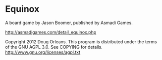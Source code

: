 Equinox
=======

A board game by Jason Boomer, published by Asmadi Games.

http://asmadigames.com/detail_equinox.php


Copyright 2012 Doug Orleans.
This program is distributed under the terms of the GNU AGPL 3.0.
See COPYING for details.  http://www.gnu.org/licenses/agpl.txt
